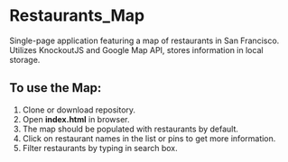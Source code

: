 # Restaurants_Map
Single-page application featuring a map of restaurants in San Francisco. <br>
Utilizes KnockoutJS and Google Map API, stores information in local storage.

## To use the Map:
1. Clone or download repository.
2. Open **index.html** in browser.
3. The map should be populated with restaurants by default.
4. Click on restaurant names in the list or pins to get more information.
5. Filter restaurants by typing in search box.
